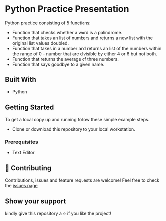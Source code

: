 # Python Practice Presentation
 
Python practice consisting of 5 functions: 
- Function that checks whether a word is a palindrome.
- Function that takes an list of numbers and returns a new list with the original list values doubled.
- Function that takes in a number and returns an list of the numbers within the range of 0 - number that are divisible by either 4 or 6 but not both.
- Function that returns the average of three numbers.
- Function that says goodbye to a given name.

## Built With
- Python

## Getting Started

To get a local copy up and running follow these simple example steps.
- Clone or download this repository to your local workstation.

### Prerequisites
- Text Editor 

## :handshake: Contributing
Contributions, issues and feature requests are welcome!
Feel free to check the [issues page](https://github.com/nothembah/Python-Practice-Presentation/issues)

## Show your support

kindly give this repository a :star: if you like the project!